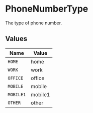 # PhoneNumberType

The type of phone number.


## Values

| Name      | Value     |
| --------- | --------- |
| `HOME`    | home      |
| `WORK`    | work      |
| `OFFICE`  | office    |
| `MOBILE`  | mobile    |
| `MOBILE1` | mobile1   |
| `OTHER`   | other     |